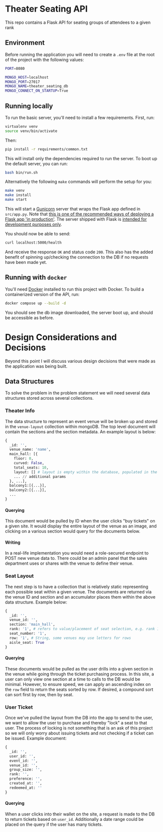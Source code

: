 # Theater Seating API

This repo contains a Flask API for seating groups of attendees to a given rank

## Environment
Before running the application you will need to create a `.env` file at the root of the project with the following values:

```bash
PORT=8080

MONGO_HOST=localhost
MONGO_PORT=27017
MONGO_NAME=theater_seating_db
MONGO_CONNECT_ON_STARTUP=True
```

## Running locally

To run the basic server, you'll need to install a few requirements. First, run:

```bash
virtualenv venv
source venv/bin/activate
```

Then:

```bash
pip install -r requirements/common.txt
```

This will install only the dependencies required to run the server. To boot up the 
default server, you can run:

```bash
bash bin/run.sh
```

Alternatively the following `make` commands will perform the setup for you:

```bash
make venv
make install
make start
```

This will start a [Gunicorn](https://gunicorn.org/) server that wraps the Flask app 
defined in `src/app.py`. Note that [this is one of the recommended ways of deploying a
Flask app 'in production'](https://flask.palletsprojects.com/en/1.1.x/deploying/wsgi-standalone/). 
The server shipped with Flask is [intended for development
purposes only](https://flask.palletsprojects.com/en/1.1.x/deploying/#deployment).  

You should now be able to send:

```bash
curl localhost:5000/health
```

And receive the response `OK` and status code `200`. This also has the added benefit of spinning up/checking the connection to the DB if no requests have been made yet.

## Running with `docker`

You'll need [Docker](https://www.docker.com/products/docker-desktop) 
installed to run this project with Docker. To build a containerized version of the API, 
run:

```bash
docker compose up --build -d
```

You should see the db image downloaded, the server boot up, and should be accessible as before.

# Design Considerations and Decisions

Beyond this point I will discuss various design decisions that were made as the application was being built.

## Data Structures
To solve the problem in the problem statement we will need several data structures stored across several collections.

### Theater Info
The data structure to represent an event venue will be broken up and stored in the `venue-layout` collection within mongoDB. The top level document will contain the sections and the section metadata. An example layout is below:

```py
{
  _id: '',
  venue_name: 'name',
  main_hall: [{
    floor: 0,
    curved: False,
    total_seats: 10,
    layout: [] # layout is empty within the database, populated in the api
    ... // additional params
  }, ...],
  balcony1:[{...}],
  balcony2:[{...}],
  ...
}
```

#### Querying
This document would be pulled by ID when the user clicks "buy tickets" on a given site. It would display the entire layout of the venue as an image, and clicking on a various section would query for the documents below.

#### Writing
In a real-life implementation you would need a role-secured endpoint to POST new venue data to. There could be an admin panel that the sales department uses or shares with the venue to define their venue.

### Seat Layout
The next step is to have a collection that is relatively static representing each possible seat within a given venue. The documents are returned via the venue ID and section and an accumulator places them within the above data structure. Example below:

```py
{
  _id: '',
  venue_id: '',
  section: 'main_hall',
  rank: '1', # refers to value/placement of seat selection, e.g. rank 1 is better seating than 3.
  seat_number: '1',
  row: '1', # String, some venues may use letters for rows
  aisle_seat: True
}
```

#### Querying
These documents would be pulled as the user drills into a given section in the venue while going through the ticket purchasing process. In this site, a user can only view one section at a time to calls to the DB would be minimal. However, to ensure speed, we can apply an ascending index on the `row` field to return the seats sorted by row. If desired, a compound sort can sort first by row, then by seat.

### User Ticket
Once we've pulled the layout from the DB into the app to send to the user, we want to allow the user to purchase and thereby "lock" a seat to that user. The process of locking is not something that is an ask of this project so we will only worry about issuing tickets and not checking if a ticket can be issued. Example document:

```py
{
  _id: '',
  user_id: '',
  event_id: '',
  venue_id: '',
  group_size: '',
  rank: '',
  preference: '',
  created_at: '',
  redeemed_at: ''
}
```

#### Querying 
When a user clicks into their wallet on the site, a request is made to the DB to return tickets based on `user_id`. Additionally a date range could be placed on the query if the user has many tickets.